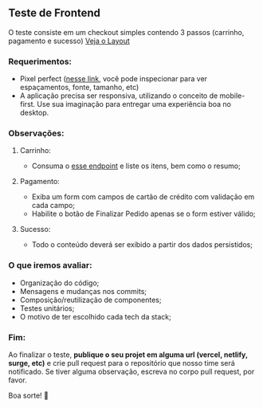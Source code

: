 ## Teste de Frontend

O teste consiste em um checkout simples contendo 3 passos (carrinho, pagamento e sucesso) [Veja o Layout](https://www.figma.com/proto/VAOqGCWUNg13WE1t05I7xy/TestFront?node-id=15212%3A254392&scaling=min-zoom&page-id=15211%3A254388&starting-point-node-id=15212%3A254392&show-proto-sidebar=1)


### Requerimentos:


- Pixel perfect ([nesse link](https://www.figma.com/file/VAOqGCWUNg13WE1t05I7xy/TestFront?node-id=15211%3A254388&t=2A5yzAbeVSPYi4sw-1), você pode inspecionar para ver espaçamentos, fonte, tamanho, etc)
- A aplicação precisa ser responsiva, utilizando o conceito de mobile-first. Use sua imaginação para entregar uma experiência boa no desktop.

### Observações: 

1. Carrinho:
    - Consuma o [esse endpoint](https://www.mocky.io/v2/5b15c4923100004a006f3c07) e liste os itens, bem como o resumo;

2. Pagamento: 
    - Exiba um form com campos de cartão de crédito com validação em cada campo;
    - Habilite o botão de Finalizar Pedido apenas se o form estiver válido;

3. Sucesso: 
    - Todo o conteúdo deverá ser exibido a partir dos dados persistidos;
  
### O que iremos avaliar:
  - Organização do código;
  - Mensagens e mudanças nos commits;
  - Composição/reutilização de componentes;
  - Testes unitários;
  - O motivo de ter escolhido cada tech da stack;

### Fim:
Ao finalizar o teste, **publique o seu projet em alguma url (vercel, netlify, surge, etc)** e crie pull request para o repositório que nosso time será notificado. Se tiver alguma observação, escreva no corpo pull request, por favor.

Boa sorte! 🚀
